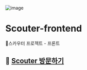![image](https://user-images.githubusercontent.com/79893048/210140903-44abeb6c-88d2-4047-90ec-1a26d404ddb6.png)
<br>
# Scouter-frontend
🤭스카우터 프로젝트 - 프론트


## 🏁 [Scouter 방문하기](https://dongju-na.github.io/scouter-frontend/)

